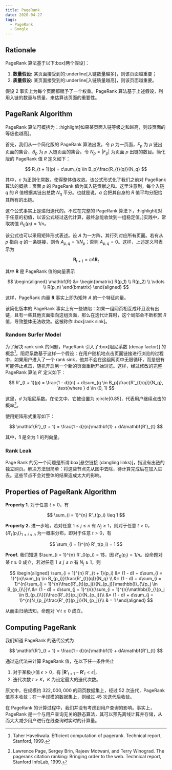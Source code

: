 ```yaml
---
title: PageRank
date: 2020-04-27
tags:
  - PageRank
  - Google
---
```


## Rationale

PageRank 算法基于以下:box[两个假设]：

1. **数量假设:** 某页面接受到的:underline[入链数量越多]，则该页面越重要；
2. **质量假设:** 某页面接受到的:underline[入链质量越高]，则该页面越重要。

假设 2 事实上为每个页面都赋予了一个权重。PageRank 算法基于上述假设，利用入链的数量与质量，来估算该页面的重要性。

## PageRank Algorithm

PageRank 算法可概括为：:highlight[如果某页面入链等级之和越高，则该页面的等级也越高]。

首先，我们从一个简化版的 PageRank 算法出发。令 $p$ 为一页面，$F_p$ 为 $p$ 链出页面的集合，$B_p$ 为 $p$ 入链页面的集合。令 $N_p = |F_p|$ 为页面 $p$ 出链的数目。简化版的 PageRank 值 $R$ 定义如下：

$$
R_{t + 1}(p) = c\sum_{q \in B_p}\frac{R_{t}(q)}{N_q}
$$

其中，$c$ 为正则化常数，使得整体值收敛。该公式形式化了我们之前对 PageRank 算法的概括：页面 $p$ 的 PageRank 值为其入链贡献之和。这里注意到，每个入链 $q$ 的 $R$ 值根据其链出总数 $N_q$ 平分。也就是说，$q$ 会把其自身的 $R$ 值平均分配给其所有的出链。

这个公式事实上是递归迭代的。不过在完整的 PageRank 算法下，:highlight[对于任意的初值，以该公式经过迭代计算，最终总能收敛到一组稳定值。]实践中，常取初值 $R_0(p_i) = 1 / n$。

该公式也可以采用矩阵形式表述。设 $A$ 为一方阵，其行列对应所有页面。若有从 $p$ 指向 $q$ 的一条链接，则令 $A_{p, q} =  {1}/{N_p}$；否则 $A_{p, q} = 0$。这样，上述定义可表示为

$$
\mathbf{R}_{t + 1} = cA\mathbf{R}_{t}
$$

其中 $\mathbf{R}$ 是 PageRank 值的向量表示

$$
\begin{aligned}
  \mathbf{R} &= \begin{bmatrix}
    R(p_1) \\
    R(p_2) \\
    \vdots \\
    R(p_n)
  \end{bmatrix}
\end{aligned}
$$

这样，PageRank 向量 $\mathbf{R}$ 事实上即为矩阵 $A$ 的一个特征向量。

该简化版本的 PageRank 事实上有一些缺陷：如果一组网页相互成环且没有出链，且有一些其他页面指向这组页面，那么在迭代计算时，这个局部会不断积累 $R$ 值，导致整体无法收敛。这被称作 :box[rank sink]。

### Random Surfer Model

为了解决 rank sink 的问题，PageRank 引入了:box[阻尼系数 (decay factor)] 的概念[^Haveliwala(1999)]。阻尼系数基于这样一个假设：在用户随机地点击页面链接进行浏览的过程中，如果用户进入了一个 rank sink，他并不会在这组网页中无限循环，而是很有可能停止点击，随机开启另一个新的页面重新开始浏览。这样，经过修改的完整 PageRank 算法 $R'$ 定义如下：

[^Haveliwala(1999)]: Taher Haveliwala. Efficient computation of pagerank. Technical report, Stanford, 1999.

$$
R'_{t + 1}(p) = \frac{1 - d}{n} + d\sum_{q \in B_p}\frac{R'_{t}(q)}{N_q}, \text{where } d \in (0, 1)
$$

这里，$d$ 为阻尼系数。在论文中，它被设置为 :circle[$0.85$]，代表用户继续点击的概率[^Page.et.al.(1999)]。

[^Page.et.al.(1999)]: Lawrence Page, Sergey Brin, Rajeev Motwani, and Terry Winograd. The pagerank citation ranking: Bringing order to the web. Technical report, Stanford InfoLab, 1999.

使用矩阵形式重写如下：

$$
\mathbf{R'}_{t + 1} = \frac{1 - d}{n}\mathbf{1} +  dA\mathbf{R'}_{t}
$$

其中，$\mathbf{1}$ 是全为 $1$ 的列向量。

### Rank Leak

Page Rank 的另一个问题是所谓:box[悬空链接 (dangling links)]，指没有出链的独立网页。解决方法很简单：将这些节点先从图中去除，待计算完成后在加入进去。这些节点不会对整体的结果造成太大的影响。

## Properties of PageRank Algorithm

**Property 1.** 对于任意 $t > 0$，有

$$
\sum_{i = 1}^{n} R'_t(p_i) \leq 1
$$

**Property 2.** 进一步地，若对任意 $1 \leq j \leq n$ 有 $N_j \geq 1$，则对于任意 $t > 0$，$\{R'_t(p_i)\}_{1 \leq i \leq n}$ 为一概率分布。即对于任意 $t > 0$，有

$$
\sum_{i = 1}^{n} R'_t(p_i) = 1
$$

**Proof.** 我们知道 $\sum_{i = 1}^{n} R'_0(p_i) = 1$，因 $R'_0(p_i) = 1 / n$。设命题对某 $t \geq 0$ 成立，若对任意 $1 \leq j \leq n$ 有 $N_j \geq 1$，则

$$
\begin{aligned}
  \sum_{i = 1}^{n} R'_{t + 1}(p_i) &= (1 - d) + d\sum_{i = 1}^{n}\sum_{q \in B_{p_i}}\frac{R'_{t}(q)}{N_q} \\
  &= (1 - d) + d\sum_{i = 1}^{n}\sum_{j = 1}^{n}\frac{R'_{t}(p_j)}{N_{p_j}}\mathbb{I}_{\{p_j \in B_{p_i}\}}\\
  &= (1 - d) + d\sum_{j = 1}^{n}(\sum_{i = 1}^{n}\mathbb{I}_{\{p_j \in B_{p_i}\}})\frac{R'_{t}(p_j)}{N_{p_j}}\\
  &= (1 - d) + d\sum_{j = 1}^{n}N_{p_j}\frac{R'_{t}(p_j)}{N_{p_j}}\\
  & = 1
\end{aligned}
$$

从而由归纳法知，命题对 $\forall t \geq 0$ 成立。

## Computing PageRank

我们知道 PageRank 的迭代公式为

$$
\mathbf{R'}_{t + 1} = \frac{1 - d}{n}\mathbf{1} + dA\mathbf{R'}_{t}
$$

通过迭代法来计算 PageRank 值，在以下任一条件终止

1. 对于某极小值 $\epsilon > 0$，有 $|\mathbf{R'}_{t + 1} - \mathbf{R'}_{t} < \epsilon|$，
2. 迭代次数 $t > K$，$K$ 为设定最大的迭代次数。

原文中，在规模约 $322,000,000$ 的网页数据集上，经过 $52$ 次迭代，PageRank 值基本收敛；在一半规模的数据集上，则经过 $45$ 次迭代后收敛。

在 PageRank 的计算过程中，我们并没有考虑到用户查询的影响。事实上，PageRank 是一个与用户查询无关的静态算法，其可以预先离线计算并存储，从而大大减少用户进行在线查询时实时的计算量。
